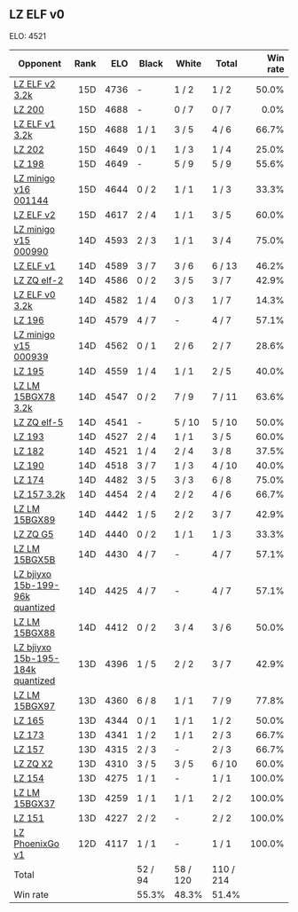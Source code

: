 ## LZ ELF v0 ##

ELO: 4521

Opponent | Rank | ELO | Black | White | Total | Win rate
---------|-----:|----:|-------|-------|-------|-------:
[LZ ELF v2 3.2k](LZ%20ELF%20v2%203.2k.md) | 15D | 4736 | - | 1 / 2 | 1 / 2 | 50.0%
[LZ 200](LZ%20200.md) | 15D | 4688 | - | 0 / 7 | 0 / 7 | 0.0%
[LZ ELF v1 3.2k](LZ%20ELF%20v1%203.2k.md) | 15D | 4688 | 1 / 1 | 3 / 5 | 4 / 6 | 66.7%
[LZ 202](LZ%20202.md) | 15D | 4649 | 0 / 1 | 1 / 3 | 1 / 4 | 25.0%
[LZ 198](LZ%20198.md) | 15D | 4649 | - | 5 / 9 | 5 / 9 | 55.6%
[LZ minigo v16 001144](LZ%20minigo%20v16%20001144.md) | 15D | 4644 | 0 / 2 | 1 / 1 | 1 / 3 | 33.3%
[LZ ELF v2](LZ%20ELF%20v2.md) | 15D | 4617 | 2 / 4 | 1 / 1 | 3 / 5 | 60.0%
[LZ minigo v15 000990](LZ%20minigo%20v15%20000990.md) | 14D | 4593 | 2 / 3 | 1 / 1 | 3 / 4 | 75.0%
[LZ ELF v1](LZ%20ELF%20v1.md) | 14D | 4589 | 3 / 7 | 3 / 6 | 6 / 13 | 46.2%
[LZ ZQ elf-2](LZ%20ZQ%20elf-2.md) | 14D | 4586 | 0 / 2 | 3 / 5 | 3 / 7 | 42.9%
[LZ ELF v0 3.2k](LZ%20ELF%20v0%203.2k.md) | 14D | 4582 | 1 / 4 | 0 / 3 | 1 / 7 | 14.3%
[LZ 196](LZ%20196.md) | 14D | 4579 | 4 / 7 | - | 4 / 7 | 57.1%
[LZ minigo v15 000939](LZ%20minigo%20v15%20000939.md) | 14D | 4562 | 0 / 1 | 2 / 6 | 2 / 7 | 28.6%
[LZ 195](LZ%20195.md) | 14D | 4559 | 1 / 4 | 1 / 1 | 2 / 5 | 40.0%
[LZ LM 15BGX78 3.2k](LZ%20LM%2015BGX78%203.2k.md) | 14D | 4547 | 0 / 2 | 7 / 9 | 7 / 11 | 63.6%
[LZ ZQ elf-5](LZ%20ZQ%20elf-5.md) | 14D | 4541 | - | 5 / 10 | 5 / 10 | 50.0%
[LZ 193](LZ%20193.md) | 14D | 4527 | 2 / 4 | 1 / 1 | 3 / 5 | 60.0%
[LZ 182](LZ%20182.md) | 14D | 4521 | 1 / 4 | 2 / 4 | 3 / 8 | 37.5%
[LZ 190](LZ%20190.md) | 14D | 4518 | 3 / 7 | 1 / 3 | 4 / 10 | 40.0%
[LZ 174](LZ%20174.md) | 14D | 4482 | 3 / 5 | 3 / 3 | 6 / 8 | 75.0%
[LZ 157 3.2k](LZ%20157%203.2k.md) | 14D | 4454 | 2 / 4 | 2 / 2 | 4 / 6 | 66.7%
[LZ LM 15BGX89](LZ%20LM%2015BGX89.md) | 14D | 4442 | 1 / 5 | 2 / 2 | 3 / 7 | 42.9%
[LZ ZQ G5](LZ%20ZQ%20G5.md) | 14D | 4440 | 0 / 2 | 1 / 1 | 1 / 3 | 33.3%
[LZ LM 15BGX5B](LZ%20LM%2015BGX5B.md) | 14D | 4430 | 4 / 7 | - | 4 / 7 | 57.1%
[LZ bjiyxo 15b-199-96k quantized](LZ%20bjiyxo%2015b-199-96k%20quantized.md) | 14D | 4425 | 4 / 7 | - | 4 / 7 | 57.1%
[LZ LM 15BGX88](LZ%20LM%2015BGX88.md) | 14D | 4412 | 0 / 2 | 3 / 4 | 3 / 6 | 50.0%
[LZ bjiyxo 15b-195-184k quantized](LZ%20bjiyxo%2015b-195-184k%20quantized.md) | 13D | 4396 | 1 / 5 | 2 / 2 | 3 / 7 | 42.9%
[LZ LM 15BGX97](LZ%20LM%2015BGX97.md) | 13D | 4360 | 6 / 8 | 1 / 1 | 7 / 9 | 77.8%
[LZ 165](LZ%20165.md) | 13D | 4344 | 0 / 1 | 1 / 1 | 1 / 2 | 50.0%
[LZ 173](LZ%20173.md) | 13D | 4341 | 1 / 2 | 1 / 1 | 2 / 3 | 66.7%
[LZ 157](LZ%20157.md) | 13D | 4315 | 2 / 3 | - | 2 / 3 | 66.7%
[LZ ZQ X2](LZ%20ZQ%20X2.md) | 13D | 4310 | 3 / 5 | 3 / 5 | 6 / 10 | 60.0%
[LZ 154](LZ%20154.md) | 13D | 4275 | 1 / 1 | - | 1 / 1 | 100.0%
[LZ LM 15BGX37](LZ%20LM%2015BGX37.md) | 13D | 4259 | 1 / 1 | 1 / 1 | 2 / 2 | 100.0%
[LZ 151](LZ%20151.md) | 13D | 4227 | 2 / 2 | - | 2 / 2 | 100.0%
[LZ PhoenixGo v1](LZ%20PhoenixGo%20v1.md) | 12D | 4117 | 1 / 1 | - | 1 / 1 | 100.0%
Total | | | 52 / 94 | 58 / 120 | 110 / 214 | 
Win rate| | | 55.3% | 48.3% | 51.4% | 
